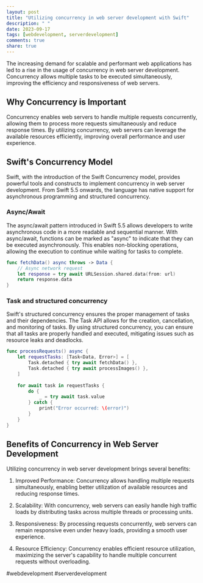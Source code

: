 ```yaml
---
layout: post
title: "Utilizing concurrency in web server development with Swift"
description: " "
date: 2023-09-17
tags: [webdevelopment, serverdevelopment]
comments: true
share: true
---
```


The increasing demand for scalable and performant web applications has led to a rise in the usage of concurrency in web server development. Concurrency allows multiple tasks to be executed simultaneously, improving the efficiency and responsiveness of web servers.

## Why Concurrency is Important ##
Concurrency enables web servers to handle multiple requests concurrently, allowing them to process more requests simultaneously and reduce response times. By utilizing concurrency, web servers can leverage the available resources efficiently, improving overall performance and user experience.

## Swift's Concurrency Model ##
Swift, with the introduction of the Swift Concurrency model, provides powerful tools and constructs to implement concurrency in web server development. From Swift 5.5 onwards, the language has native support for asynchronous programming and structured concurrency.

### Async/Await ###
The async/await pattern introduced in Swift 5.5 allows developers to write asynchronous code in a more readable and sequential manner. With async/await, functions can be marked as "async" to indicate that they can be executed asynchronously. This enables non-blocking operations, allowing the execution to continue while waiting for tasks to complete.

```swift
func fetchData() async throws -> Data {
    // Async network request
    let response = try await URLSession.shared.data(from: url)
    return response.data
}
```

### Task and structured concurrency ###
Swift's structured concurrency ensures the proper management of tasks and their dependencies. The Task API allows for the creation, cancellation, and monitoring of tasks. By using structured concurrency, you can ensure that all tasks are properly handled and executed, mitigating issues such as resource leaks and deadlocks.

```swift
func processRequests() async {
    let requestTasks: [Task<Data, Error>] = [
        Task.detached { try await fetchData() },
        Task.detached { try await processImages() },
    ]
    
    for await task in requestTasks {
        do {
            _ = try await task.value
        } catch {
            print("Error occurred: \(error)")
        }
    }
}
```

## Benefits of Concurrency in Web Server Development ##
Utilizing concurrency in web server development brings several benefits:

1. Improved Performance: Concurrency allows handling multiple requests simultaneously, enabling better utilization of available resources and reducing response times.

2. Scalability: With concurrency, web servers can easily handle high traffic loads by distributing tasks across multiple threads or processing units.

3. Responsiveness: By processing requests concurrently, web servers can remain responsive even under heavy loads, providing a smooth user experience.

4. Resource Efficiency: Concurrency enables efficient resource utilization, maximizing the server's capability to handle multiple concurrent requests without overloading.

#webdevelopment #serverdevelopment